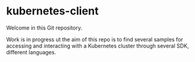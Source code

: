 # kubernetes-client

Welcome in this Git repository.

Work is in progress ut the aim of this repo is to find several samples for accessing and interacting with a Kubernetes cluster through several SDK, different languages.